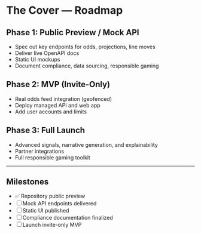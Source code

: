 # The Cover — Roadmap

## Phase 1: Public Preview / Mock API
- Spec out key endpoints for odds, projections, line moves
- Deliver live OpenAPI docs
- Static UI mockups
- Document compliance, data sourcing, responsible gaming

## Phase 2: MVP (Invite-Only)
- Real odds feed integration (geofenced)
- Deploy managed API and web app
- Add user accounts and limits

## Phase 3: Full Launch
- Advanced signals, narrative generation, and explainability
- Partner integrations
- Full responsible gaming toolkit

---

## Milestones

- ✅ Repository public preview
- ☐ Mock API endpoints delivered
- ☐ Static UI published
- ☐ Compliance documentation finalized
- ☐ Launch invite-only MVP